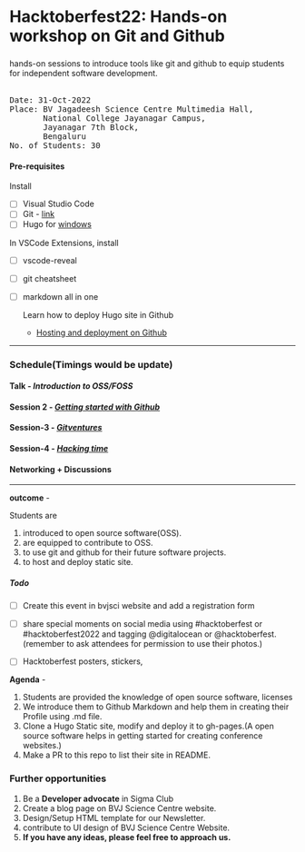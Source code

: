 # Hacktoberfest22: Hands-on workshop on Git and Github
### 
hands-on sessions to introduce tools like git and github to equip students for independent software development. 
<br><br>

<pre>
Date: 31-Oct-2022
Place: BV Jagadeesh Science Centre Multimedia Hall,
       National College Jayanagar Campus,
       Jayanagar 7th Block,
       Bengaluru
No. of Students: 30
</pre>


#### Pre-requisites

Install
- [ ] Visual Studio Code
- [ ] Git - [link](https://www.atlassian.com/git/tutorials/install-git#windows)
- [ ] Hugo for [windows](https://gohugo.io/getting-started/installing/#windows)

In VSCode Extensions, install
- [ ] vscode-reveal
- [ ] git cheatsheet
- [ ] markdown all in one

  Learn how to deploy Hugo site in Github
  - [Hosting and deployment on Github](https://gohugo.io/hosting-and-deployment/hosting-on-github/)
  
----

### Schedule(Timings would be update)

#### Talk - *Introduction to OSS/FOSS*
#### Session 2 - *[Getting started with Github](https://github.com/bvjsciencecentre/Hacktoberfest22/blob/main/slides/session1.pdf)*
#### Session-3 - *[Gitventures](https://github.com/bvjsciencecentre/Hacktoberfest22/blob/main/slides/session2.pdf)*
#### Session-4 - *[Hacking time](https://github.com/bvjsciencecentre/Hacktoberfest22/blob/main/slides/session3.md)*
#### Networking + Discussions

----

**outcome** -

Students are 
  1. introduced to open source software(OSS).
  2. are equipped to contribute to OSS.
  3. to use git and github for their future software projects. 
  4. to host and deploy static site.

##### Todo

- [ ] Create this event in bvjsci website and add a registration form
- [ ] share special moments on social media using #hacktoberfest or #hacktoberfest2022 and tagging @digitalocean or @hacktoberfest. (remember to ask attendees for permission to use their photos.)
- [ ] Hacktoberfest posters, stickers, 


**Agenda** - 
1. Students are provided the knowledge of open source software, licenses
2. We introduce them to Github Markdown and help them in creating their Profile using .md file.
3. Clone a Hugo Static site, modify and deploy it to gh-pages.(A open source software helps in getting started for creating conference websites.)
4. Make a PR to this repo to list their site in README. 


### Further opportunities

1. Be a **Developer advocate** in Sigma Club
2. Create a blog page on BVJ Science Centre website.
3. Design/Setup HTML template for our Newsletter.
4. contribute to UI design of BVJ Science Centre Website.
5. **If you have any ideas, please feel free to approach us.**
